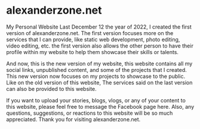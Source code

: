 # alexanderzone.net
My Personal Website
Last December 12 the year of 2022, I created the first version of alexanderzone.net. The first version focuses more on the services that I can provide, like static web development, photo editing, video editing, etc. the first version also allows the other person to have their profile within my website to help them showcase their skills or talents.

And now, this is the new version of my website, this website contains all my social links, unpublished content, and some of the projects that I created. This new version now focuses on my projects to showcase to the public. Like on the old version of this website, The services said on the last version can also be provided to this website.

If you want to upload your stories, blogs, vlogs, or any of your content to this website, please feel free to message the Facebook page here. Also, any questions, suggestions, or reactions to this website will be so much appreciated. Thank you for visiting alexanderzone.net.


